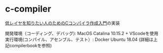 # c-compiler

[低レイヤを知りたい人のためのCコンパイラ作成入門](https://www.sigbus.info/compilerbook)の実装

開発環境（コーディング、デバッグ): MacOS Catalina 10.15.2 + VScodeを使用  
実行環境(コンパイル、アセンブル、テスト）: Docker Ubuntu 18.04 (詳細は上記compilerbookを参照)   
